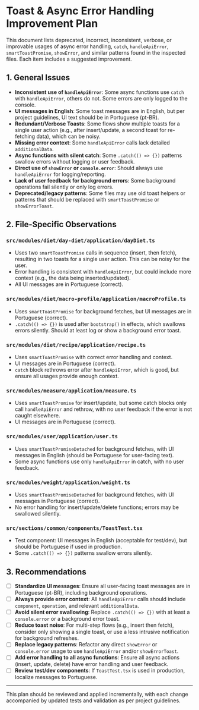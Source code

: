 # Toast & Async Error Handling Improvement Plan

This document lists deprecated, incorrect, inconsistent, verbose, or improvable usages of async error handling, `catch`, `handleApiError`, `smartToastPromise`, `showError`, and similar patterns found in the inspected files. Each item includes a suggested improvement.

## 1. General Issues
- **Inconsistent use of `handleApiError`**: Some async functions use `catch` with `handleApiError`, others do not. Some errors are only logged to the console.
- **UI messages in English**: Some toast messages are in English, but per project guidelines, UI text should be in Portuguese (pt-BR).
- **Redundant/Verbose Toasts**: Some flows show multiple toasts for a single user action (e.g., after insert/update, a second toast for re-fetching data), which can be noisy.
- **Missing error context**: Some `handleApiError` calls lack detailed `additionalData`.
- **Async functions with silent catch**: Some `.catch(() => {})` patterns swallow errors without logging or user feedback.
- **Direct use of `showError` or `console.error`**: Should always use `handleApiError` for logging/reporting.
- **Lack of user feedback for background errors**: Some background operations fail silently or only log errors.
- **Deprecated/legacy patterns**: Some files may use old toast helpers or patterns that should be replaced with `smartToastPromise` or `showErrorToast`.

## 2. File-Specific Observations

### `src/modules/diet/day-diet/application/dayDiet.ts`
- Uses two `smartToastPromise` calls in sequence (insert, then fetch), resulting in two toasts for a single user action. This can be noisy for the user.
- Error handling is consistent with `handleApiError`, but could include more context (e.g., the data being inserted/updated).
- All UI messages are in Portuguese (correct).

### `src/modules/diet/macro-profile/application/macroProfile.ts`
- Uses `smartToastPromise` for background fetches, but UI messages are in Portuguese (correct).
- `.catch(() => {})` is used after `bootstrap()` in effects, which swallows errors silently. Should at least log or show a background error toast.

### `src/modules/diet/recipe/application/recipe.ts`
- Uses `smartToastPromise` with correct error handling and context.
- UI messages are in Portuguese (correct).
- `catch` block rethrows error after `handleApiError`, which is good, but ensure all usages provide enough context.

### `src/modules/measure/application/measure.ts`
- Uses `smartToastPromise` for insert/update, but some catch blocks only call `handleApiError` and rethrow, with no user feedback if the error is not caught elsewhere.
- UI messages are in Portuguese (correct).

### `src/modules/user/application/user.ts`
- Uses `smartToastPromiseDetached` for background fetches, with UI messages in English (should be Portuguese for user-facing text).
- Some async functions use only `handleApiError` in catch, with no user feedback.

### `src/modules/weight/application/weight.ts`
- Uses `smartToastPromiseDetached` for background fetches, with UI messages in Portuguese (correct).
- No error handling for insert/update/delete functions; errors may be swallowed silently.

### `src/sections/common/components/ToastTest.tsx`
- Test component: UI messages in English (acceptable for test/dev), but should be Portuguese if used in production.
- Some `.catch(() => {})` patterns swallow errors silently.

## 3. Recommendations

- [ ] **Standardize UI messages**: Ensure all user-facing toast messages are in Portuguese (pt-BR), including background operations.
- [ ] **Always provide error context**: All `handleApiError` calls should include `component`, `operation`, and relevant `additionalData`.
- [ ] **Avoid silent error swallowing**: Replace `.catch(() => {})` with at least a `console.error` or a background error toast.
- [ ] **Reduce toast noise**: For multi-step flows (e.g., insert then fetch), consider only showing a single toast, or use a less intrusive notification for background refreshes.
- [ ] **Replace legacy patterns**: Refactor any direct `showError` or `console.error` usage to use `handleApiError` and/or `showErrorToast`.
- [ ] **Add error handling to all async functions**: Ensure all async actions (insert, update, delete) have error handling and user feedback.
- [ ] **Review test/dev components**: If `ToastTest.tsx` is used in production, localize messages to Portuguese.

---

This plan should be reviewed and applied incrementally, with each change accompanied by updated tests and validation as per project guidelines.
